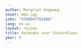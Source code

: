 ```yaml
---
author: Margriet Hogeweg
cover: 464.jpg
isbn: "9789047701088"
lang: en-us
layout: review
title: Verboden voor Sinterklaas
year: 0
---
```

